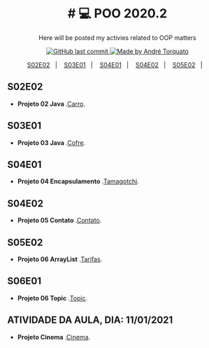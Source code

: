 <h1 align="center">
# 💻 POO 2020.2
</h1>

<p align="center">Here will be posted my activies related to OOP matters</p>
<p align="center">
  <a href="https://github.com/AndreTorquato/poo_2020_2/commits/main">
    <img alt="GitHub last commit" src="https://img.shields.io/github/last-commit/AndreTorquato/poo_2020_2">
  </a>
    <a href="https://www.linkedin.com/in/andretorquatoo/">
    <img alt="Made by André Torquato" src="https://img.shields.io/badge/made%20by-AndreTorquato-%2304D361">
  </a>

</p>
<p align="center">
  <a href="#s02e2">S02E02</a>&nbsp;&nbsp;&nbsp;|&nbsp;&nbsp;&nbsp;
  <a href="#s03e01">S03E01</a>&nbsp;&nbsp;&nbsp;|&nbsp;&nbsp;&nbsp;
  <a href="#S04E01---Java-Exercicio">S04E01</a>&nbsp;&nbsp;&nbsp;|&nbsp;&nbsp;&nbsp;
  <a href="#S04E02---Java-Exercicio">S04E02</a>&nbsp;&nbsp;&nbsp;|&nbsp;&nbsp;&nbsp;
  <a href="#S05E02---Java-Exercicio">S05E02</a>&nbsp;&nbsp;&nbsp;|&nbsp;&nbsp;&nbsp;
</p>


## S02E02

  - **Projeto 02 Java** .[Carro](https://github.com/AndreTorquato/poo_2020_2/tree/main/src/projeto02).

## S03E01
  
  - **Projeto 03 Java** .[Cofre](https://github.com/AndreTorquato/poo_2020_2/tree/main/src/projeto03).

## S04E01
  
  - **Projeto 04 Encapsulamento** .[Tamagotchi](https://github.com/AndreTorquato/poo_2020_2/tree/main/src/projeto04).

## S04E02

  - **Projeto 05 Contato** .[Contato](https://github.com/AndreTorquato/poo_2020_2/tree/main/src/projeto05).

## S05E02

  - **Projeto 06 ArrayList** .[Tarifas](https://github.com/AndreTorquato/poo_2020_2/tree/main/src/projeto06).

## S06E01

  - **Projeto 06 Topic** .[Topic](https://github.com/AndreTorquato/poo_2020_2/tree/main/src/projeto0602).

## ATIVIDADE DA AULA, DIA: 11/01/2021

  - **Projeto Cinema** .[Cinema](https://github.com/AndreTorquato/poo_2020_2/tree/main/src/projetoCinema).